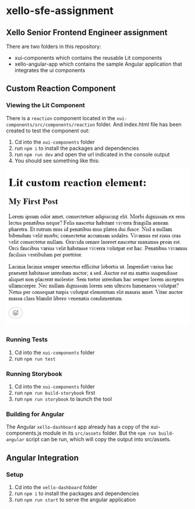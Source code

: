 # xello-sfe-assignment

## Xello Senior Frontend Engineer assignment

There are two folders in this repository:

- xui-components which contains the reusable Lit components
- xello-angular-app which contains the sample Angular application that integrates the ui components

## Custom Reaction Component

### Viewing the Lit Component

There is a `reaction` component located in the `xui-components/src/components/reaction` folder. And index.html file has been created to test the component out:

1. Cd into the `xui-components` folder
2. run `npm i` to install the packages and dependencies
3. run `npm run dev` and open the url indicated in the console output
4. You should see something like this:

![Lit and Vite dev](vite-lit-serve.png)

### Running Tests

1. Cd into the `xui-components` folder
2. run `npm run test`

### Running Storybook

1. Cd into the `xui-components` folder
2. run `npm run build-storybook` first
3. run `npm run storybook` to launch the tool

### Building for Angular

The Angular `xello-dashboard` app already has a copy of the xui-components.js module in its `src/assets` folder.
But the `npm run build-angular` script can be run, which will copy the output into src/assets.

## Angular Integration

### Setup

1. Cd into the `xello-dashboard` folder
2. run `npm i` to install the packages and dependencies
3. run `npm run start` to serve the angular application
